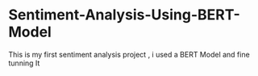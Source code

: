    # Sentiment-Analysis-Using-BERT-Model
This is my first sentiment analysis project , i used a BERT Model and fine tunning It  
   
   
      
             
     
                
                 
        
   
 
